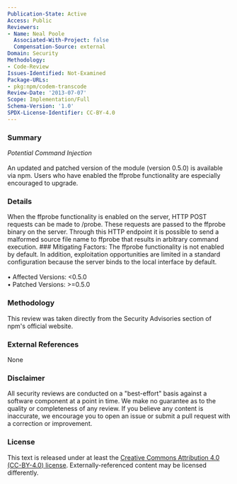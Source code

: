 ```yaml
---
Publication-State: Active
Access: Public
Reviewers:
- Name: Neal Poole
  Associated-With-Project: false
  Compensation-Source: external
Domain: Security
Methodology:
- Code-Review
Issues-Identified: Not-Examined
Package-URLs:
- pkg:npm/codem-transcode
Review-Date: '2013-07-07'
Scope: Implementation/Full
Schema-Version: '1.0'
SPDX-License-Identifier: CC-BY-4.0
---
```

### Summary
*Potential Command Injection*<br><br>An updated and patched version of the module (version 0.5.0) is available via npm. Users who have enabled the ffprobe functionality are especially encouraged to upgrade.
### Details
When the ffprobe functionality is enabled on the server, HTTP POST requests can be made to /probe. These requests are passed to the ffprobe binary on the server. Through this HTTP endpoint it is possible to send a malformed source file name to ffprobe that results in arbitrary command execution.  ### Mitigating Factors: The ffprobe functionality is not enabled by default. In addition, exploitation opportunities are limited in a standard configuration because the server binds to the local interface by default.
<br><br>• Affected Versions: <0.5.0
<br>• Patched Versions: >=0.5.0
### Methodology
This review was taken directly from the Security Advisories section of npm's official website.
### External References
None
### Disclaimer
All security reviews are conducted on a "best-effort" basis against a software component at a point in time. We make no guarantee as to the quality or completeness of any review. If you believe any content is inaccurate, we encourage you to open an issue or submit a pull request with a correction or improvement.
### License
This text is released under at least the [Creative Commons Attribution 4.0 (CC-BY-4.0) license](https://creativecommons.org/licenses/by/4.0/legalcode.txt). Externally-referenced content may be licensed differently.
